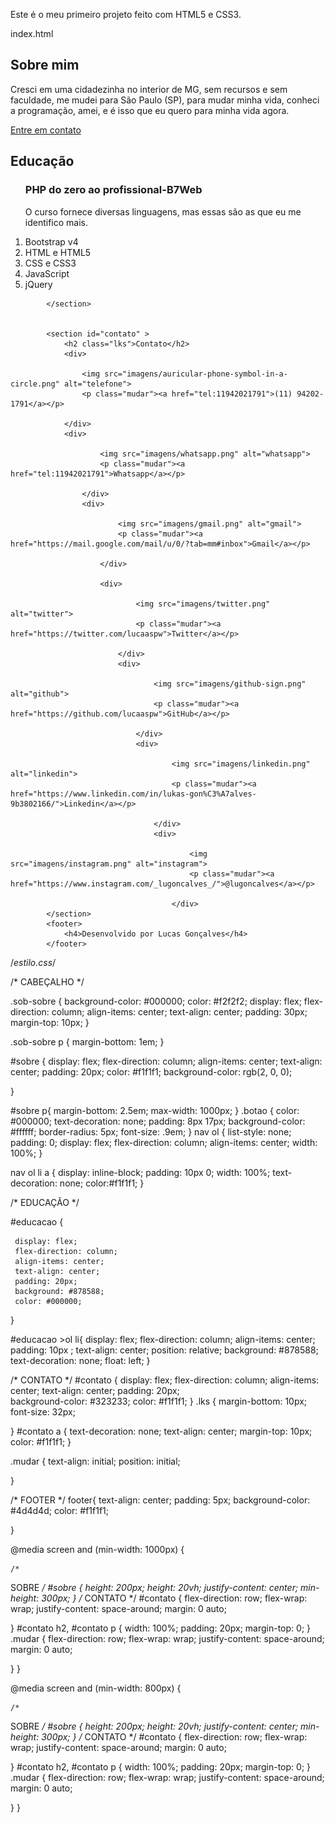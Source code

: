 Este é o meu primeiro projeto feito com HTML5 e CSS3.



index.html

 <section id="sobre">
                <h1>Sobre mim</h1>
                <p> Cresci em uma cidadezinha no interior de MG, sem recursos e sem faculdade,
                    me mudei para São Paulo (SP), para mudar minha vida, conheci a programação,
                    amei, e é isso que eu quero para minha vida agora.
                </p>
                        <a href="#contato" class="botao">Entre em contato</a>
            </section>
            <section id="educacao">
                   <h2> Educação</h2>
                    <ol>
                        <h3>PHP do zero ao profissional-B7Web</h3>
                        <p>O curso fornece diversas linguagens, mas essas são as que eu me identifico
                            mais.
                        </p>
                        <li class="fundo">Bootstrap v4</li>
                        <li class="fundo">HTML e HTML5</li>
                        <li class="fundo">CSS e CSS3</li>
                        <li class="fundo">JavaScript</li>
                        <li class="fundo">jQuery</li>
                        </ol>

            </section>
            
               
            <section id="contato" >
                <h2 class="lks">Contato</h2>
                <div>

                    <img src="imagens/auricular-phone-symbol-in-a-circle.png" alt="telefone">
                    <p class="mudar"><a href="tel:11942021791">(11) 94202-1791</a></p>
                    
                </div>
                <div>

                        <img src="imagens/whatsapp.png" alt="whatsapp">
                        <p class="mudar"><a href="tel:11942021791">Whatsapp</a></p>
                        
                    </div>
                    <div>

                            <img src="imagens/gmail.png" alt="gmail">
                            <p class="mudar"><a href="https://mail.google.com/mail/u/0/?tab=mm#inbox">Gmail</a></p>
                            
                        </div>
                        
                        <div>

                                <img src="imagens/twitter.png" alt="twitter">
                                <p class="mudar"><a href="https://twitter.com/lucaaspw">Twitter</a></p>
                                
                            </div>
                            <div>

                                    <img src="imagens/github-sign.png" alt="github">
                                    <p class="mudar"><a href="https://github.com/lucaaspw">GitHub</a></p>
                                    
                                </div>
                                <div>

                                        <img src="imagens/linkedin.png" alt="linkedin">
                                        <p class="mudar"><a href="https://www.linkedin.com/in/lukas-gon%C3%A7alves-9b3802166/">Linkedin</a></p>
                                        
                                    </div>
                                    <div>

                                            <img src="imagens/instagram.png" alt="instagram">
                                            <p class="mudar"><a href="https://www.instagram.com/_lugoncalves_/">@lugoncalves</a></p>
                                            
                                        </div>
            </section>
            <footer>
                <h4>Desenvolvido por Lucas Gonçalves</h4>
            </footer>







/*estilo.css*/



/*
CABEÇALHO
*/

.sob-sobre {
    background-color: #000000;
    color: #f2f2f2;
    display: flex;
    flex-direction: column;
    align-items: center; 
    text-align: center;
    padding: 30px;
    margin-top: 10px;
}

.sob-sobre p {
    margin-bottom: 1em;
}

#sobre {
    display: flex;
    flex-direction: column;
    align-items: center;
    text-align: center;
    padding: 20px;
    color: #f1f1f1;
    background-color: rgb(2, 0, 0);
   
}

#sobre p{
    margin-bottom: 2.5em;
    max-width: 1000px;
}
.botao {
    color: #000000;
    text-decoration: none;
    padding: 8px 17px;
    background-color: #ffffff;
    border-radius: 5px;
    font-size: .9em;
}
nav ol {
    list-style: none;
    padding: 0;
    display: flex;
    flex-direction: column;
    align-items: center;
    width: 100%;
}

nav ol li a {
    display: inline-block;
    padding: 10px 0;
    width: 100%;
    text-decoration: none;
    color:#f1f1f1;
}

/*
EDUCAÇÃO
*/

#educacao {
    
     display: flex;
     flex-direction: column;
     align-items: center;
     text-align: center;
     padding: 20px;
     background: #878588;
     color: #000000;
       
}

#educacao >ol li{
    display: flex;
    flex-direction: column;
    align-items: center;
    padding: 10px ;
    text-align: center;
    position: relative;
    background: #878588;
    text-decoration: none;
    float: left;
}

/*
CONTATO
*/
#contato {
    display: flex;
    flex-direction: column;
    align-items: center;
    text-align: center;
    padding: 20px;  
    background-color: #323233;
    color: #f1f1f1;
}
.lks {
    margin-bottom: 10px;
    font-size: 32px;

}
#contato a {
    text-decoration: none;
    text-align: center;
    margin-top: 10px; 
    color: #f1f1f1;
}

.mudar {
    text-align: initial;
    position: initial;
    
}

/*
FOOTER
*/
footer{
    text-align: center;
    padding: 5px;
    background-color: #4d4d4d;
    color: #f1f1f1;

}

@media screen and (min-width: 1000px) {
  
    /*
   SOBRE
   */
   #sobre {
       height: 200px;
       height: 20vh;
       justify-content: center;
       min-height: 300px;
   }
     /*
    CONTATO
   */
   #contato  {
        flex-direction: row;
        flex-wrap: wrap;
        justify-content: space-around;
        margin: 0 auto;
     
   }
   #contato h2,
   #contato p {
       width: 100%;
       padding: 20px;
       margin-top: 0;
   }
   .mudar {
       flex-direction: row;
       flex-wrap: wrap;
       justify-content: space-around;
       margin: 0 auto;
    
   }
}

@media screen and (min-width: 800px) {
  
    /*
   SOBRE
   */
   #sobre {
       height: 200px;
       height: 20vh;
       justify-content: center;
       min-height: 300px;
   }
     /*
    CONTATO
   */
   #contato  {
        flex-direction: row;
        flex-wrap: wrap;
        justify-content: space-around;
        margin: 0 auto;
     
   }
   #contato h2,
   #contato p {
       width: 100%;
       padding: 20px;
       margin-top: 0;
   }
   .mudar {
       flex-direction: row;
       flex-wrap: wrap;
       justify-content: space-around;
       margin: 0 auto;
    
   }
}
